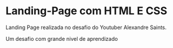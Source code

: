# Landing-Page com HTML E CSS
Landing Page realizada no desafio do Youtuber Alexandre Saints.

Um desafio com grande nivel de aprendizado
